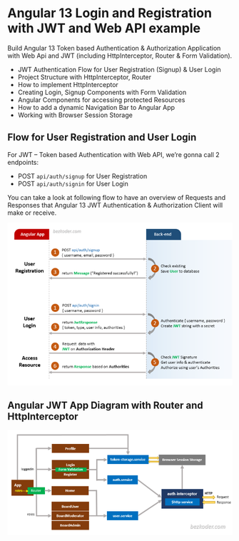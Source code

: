 # Angular 13 Login and Registration with JWT and Web API example

Build Angular 13 Token based Authentication & Authorization Application with Web Api and JWT (including HttpInterceptor, Router & Form Validation).
- JWT Authentication Flow for User Registration (Signup) & User Login
- Project Structure with HttpInterceptor, Router
- How to implement HttpInterceptor
- Creating Login, Signup Components with Form Validation
- Angular Components for accessing protected Resources
- How to add a dynamic Navigation Bar to Angular App
- Working with Browser Session Storage

## Flow for User Registration and User Login
For JWT – Token based Authentication with Web API, we’re gonna call 2 endpoints:
- POST `api/auth/signup` for User Registration
- POST `api/auth/signin` for User Login

You can take a look at following flow to have an overview of Requests and Responses that Angular 13 JWT Authentication & Authorization Client will make or receive.

![angular-13-login-registration-flow](angular-13-login-registration-flow.png)

## Angular JWT App Diagram with Router and HttpInterceptor
![angular-13-login-registration-overview](angular-13-login-registration-overview.png)
